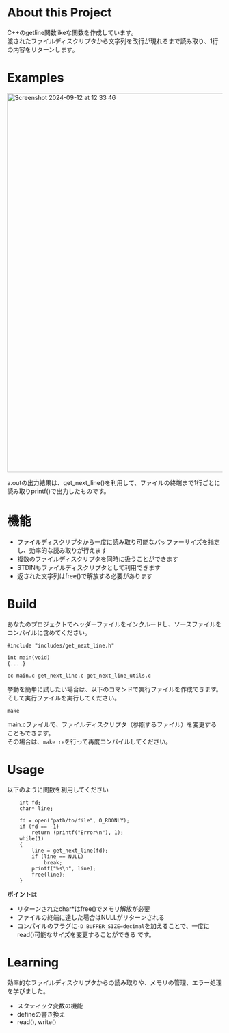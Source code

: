 # About this Project
C++のgetline関数likeな関数を作成しています。  
渡されたファイルディスクリプタから文字列を改行が現れるまで読み取り、1行の内容をリターンします。  

# Examples
<img width="884" alt="Screenshot 2024-09-12 at 12 33 46" src="https://github.com/user-attachments/assets/4ce6e46a-2b02-41b8-9f78-4c007e130894">

a.outの出力結果は、get_next_line()を利用して、ファイルの終端まで1行ごとに読み取りprintf()で出力したものです。  

# 機能
- ファイルディスクリプタから一度に読み取り可能なバッファーサイズを指定し、効率的な読み取りが行えます
- 複数のファイルディスクリプタを同時に扱うことができます
- STDINもファイルディスクリプタとして利用できます
- 返された文字列はfree()で解放する必要があります

# Build
あなたのプロジェクトでヘッダーファイルをインクルードし、ソースファイルをコンパイルに含めてください。
```
#include "includes/get_next_line.h"

int main(void)
{....}
```
```
cc main.c get_next_line.c get_next_line_utils.c
```
  
挙動を簡単に試したい場合は、以下のコマンドで実行ファイルを作成できます。そして実行ファイルを実行してください。
```
make
```
main.cファイルで、ファイルディスクリプタ（参照するファイル）を変更することもできます。  
その場合は、``make re``を行って再度コンパイルしてください。  

# Usage
以下のように関数を利用してください
```
    int fd;
    char* line;

    fd = open("path/to/file", O_RDONLY);
    if (fd == -1)
        return (printf("Error\n"), 1);
    while(1)
    {
        line = get_next_line(fd);
        if (line == NULL)
            break;
        printf("%s\n", line);
        free(line);
    }
```
**ポイント**は
- リターンされたchar*はfree()でメモリ解放が必要
- ファイルの終端に達した場合はNULLがリターンされる
- コンパイルのフラグに``-D BUFFER_SIZE=decimal``を加えることで、一度にread()可能なサイズを変更することができる
です。

# Learning
効率的なファイルディスクリプタからの読み取りや、メモリの管理、エラー処理を学びました。
- スタティック変数の機能
- defineの書き換え
- read(), write()
